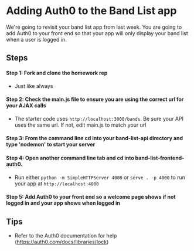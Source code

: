 # Adding Auth0 to the Band List app

We're going to revisit your band list app from last week. You are going to add Auth0 to your front end so that your app will only display your band list when a user is logged in.

## Steps
#### Step 1: Fork and clone the homework rep 
- Just like always

#### Step 2: Check the main.js file to ensure you are using the correct url for your AJAX calls
- The starter code uses `http://localhost:3000/bands`. Be sure your API uses the same url. If not, edit main.js to match your url

#### Step 3: From the command line cd into your band-list-api directory and type 'nodemon' to start your server

#### Step 4: Open another command line tab and cd into band-list-frontend-auth0. 
- Run either `python -m SimpleHTTPServer 4000` or `serve . -p 4000` to run your app at `http://localhost:4000`

#### Step 5: Add Auth0 to your front end so a welcome page shows if not logged in and your app shows when logged in

## Tips
- Refer to the Auth0 documentation for help (https://auth0.com/docs/libraries/lock)
